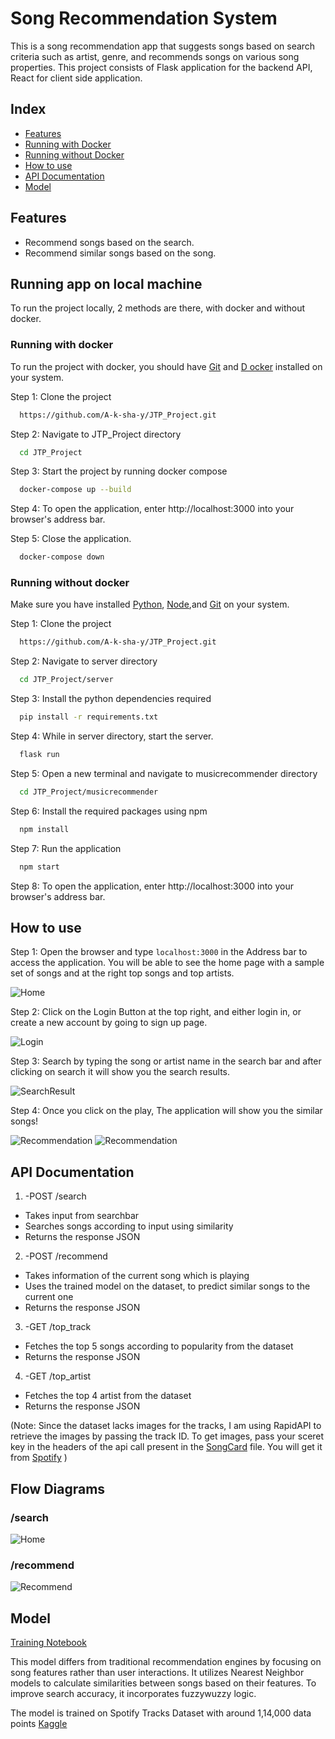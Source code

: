 
# Song Recommendation System

This is a song recommendation app that suggests songs based on search criteria such as artist, genre, and recommends songs on various song properties.
This project consists of Flask application for the backend API, React for client side application.

## Index

- [Features](#features)
- [Running with Docker](#running-with-docker)
- [Running without Docker](#running-without-docker)
- [How to use](#how-to-use)
- [API Documentation](#api-documentation)
- [Model](#model)

## Features

- Recommend songs based on the search.
- Recommend similar songs based on the song.

## Running app on local machine

To run the project locally, 2 methods are there, with docker and without docker.

### Running with docker

To run the project with docker, you should have [Git](https://git-scm.com/downloads) and [D ocker](https://docs.docker.com/get-docker/) installed on your system. 

Step 1: Clone the project

```bash
  https://github.com/A-k-sha-y/JTP_Project.git
```

Step 2: Navigate to JTP_Project directory

```bash
  cd JTP_Project
```

Step 3: Start the project by running docker compose

```bash
  docker-compose up --build
```

Step 4: To open the application, enter http://localhost:3000 into your browser's address bar.

Step 5: Close the application.

```bash
  docker-compose down
```

### Running without docker

Make sure you have installed [Python](https://www.python.org/downloads/), [Node](https://nodejs.org/en/download),and [Git](https://git-scm.com/downloads) on your system.

Step 1: Clone the project

```bash
  https://github.com/A-k-sha-y/JTP_Project.git
```

Step 2: Navigate to server directory

```bash
  cd JTP_Project/server
```

Step 3: Install the python dependencies required

```bash
  pip install -r requirements.txt
```

Step 4: While in server directory, start the server.

```bash
  flask run
```

Step 5: Open a new terminal and navigate to musicrecommender directory

```bash
  cd JTP_Project/musicrecommender
```

Step 6: Install the required packages using npm

```bash
  npm install
```

Step 7: Run the application

```bash
  npm start
```

Step 8: To open the application, enter http://localhost:3000 into your browser's address bar.

## How to use

Step 1: Open the browser and type `localhost:3000` in the Address bar to access the application. You will be able to see the home page with a sample set of songs and at the right top songs and top artists.

![Home](https://raw.githubusercontent.com/A-k-sha-y/JTP_Project/master/screenshots/Home.png)

Step 2: Click on the Login Button at the top right, and either login in, or create a new account by going to sign up page.

![Login](https://raw.githubusercontent.com/A-k-sha-y/JTP_Project/master/screenshots/Login.png)

Step 3: Search by typing the song or artist name in the search bar and after clicking on search it will show you the search results.  

![SearchResult](https://raw.githubusercontent.com/A-k-sha-y/JTP_Project/master/screenshots/Searching.png)

Step 4: Once you click on the play, The application will show you the similar songs!

![Recommendation](https://raw.githubusercontent.com/A-k-sha-y/JTP_Project/master/screenshots/Recommendation.png)
![Recommendation](https://raw.githubusercontent.com/A-k-sha-y/JTP_Project/master/screenshots/Recommendation2.png)

## API Documentation

1. -POST /search
- Takes input from searchbar
- Searches songs according to input using similarity
- Returns the response JSON

2. -POST /recommend
- Takes information of the current song which is playing
- Uses the trained model on the dataset, to predict similar songs to the current one
- Returns the response JSON

3. -GET /top_track
- Fetches the top 5 songs according to popularity from the dataset
- Returns the response JSON

4. -GET /top_artist
- Fetches the top 4 artist from the dataset
- Returns the response JSON

(Note: Since the dataset lacks images for the tracks, I am using RapidAPI to retrieve the images by passing the track ID. To get images, pass your sceret key in the headers of the api call present in the [SongCard](https://github.com/A-k-sha-y/JTP_Project/blob/master/musicrecommender/src/components/SongCard.js) file. You will get it from [Spotify](https://rapidapi.com/Glavier/api/spotify23/) )

## Flow Diagrams

### /search
![Home](https://raw.githubusercontent.com/A-k-sha-y/JTP_Project/master/screenshots/Search_flow.png)

### /recommend
![Recommend](https://raw.githubusercontent.com/A-k-sha-y/JTP_Project/master/screenshots/Recommend_flow.png)

  
## Model 
[Training Notebook](Model.ipynb)

This model differs from traditional recommendation engines by focusing on song features rather than user interactions. It utilizes Nearest Neighbor models to calculate similarities between songs based on their features. To improve search accuracy, it incorporates fuzzywuzzy logic.

The model is trained on Spotify Tracks Dataset with around 1,14,000 data points [Kaggle](https://www.kaggle.com/datasets/maharshipandya/-spotify-tracks-dataset)

